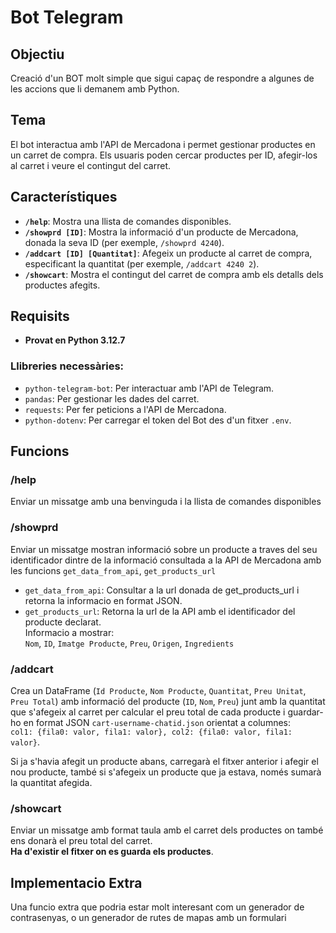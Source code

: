 # Bot Telegram

## Objectiu
Creació d'un BOT molt simple que sigui capaç de respondre a algunes de les accions que li demanem amb Python.

## Tema
El bot interactua amb l'API de Mercadona i permet gestionar productes en un carret de compra. Els usuaris poden cercar productes per ID, afegir-los al carret i veure el contingut del carret.

## Característiques

- **`/help`**: Mostra una llista de comandes disponibles.
- **`/showprd [ID]`**: Mostra la informació d'un producte de Mercadona, donada la seva ID (per exemple, `/showprd 4240`).
- **`/addcart [ID] [Quantitat]`**: Afegeix un producte al carret de compra, especificant la quantitat (per exemple, `/addcart 4240 2`).
- **`/showcart`**: Mostra el contingut del carret de compra amb els detalls dels productes afegits.

## Requisits

- **Provat en Python 3.12.7**
  
### Llibreries necessàries:

- `python-telegram-bot`: Per interactuar amb l'API de Telegram.
- `pandas`: Per gestionar les dades del carret.
- `requests`: Per fer peticions a l'API de Mercadona.
- `python-dotenv`: Per carregar el token del Bot des d'un fitxer `.env`.

## Funcions

### /help
Enviar un missatge amb una benvinguda i la llista de comandes disponibles 

### /showprd
Enviar un missatge mostran informació sobre un producte a traves del seu identificador dintre de la informació consultada a la API de Mercadona amb les funcions `get_data_from_api`, `get_products_url`
 - `get_data_from_api`: Consultar a la url donada de get_products_url i retorna la informacio en format JSON.  
 - `get_products_url`: Retorna la url de la API amb el identificador del producte declarat.  
Informacio a mostrar:  
`Nom`, `ID`, `Imatge Producte`, `Preu`, `Origen`, `Ingredients`

### /addcart
Crea un DataFrame (`Id Producte`, `Nom Producte`, `Quantitat`, `Preu Unitat`, `Preu Total`) amb informació del producte (`ID`, `Nom`, `Preu`) junt amb la quantitat que s'afegeix
al carret per calcular el preu total de cada producte i guardar-ho en format JSON `cart-username-chatid.json` orientat a columnes:  
`col1: {fila0: valor, fila1: valor}, col2: {fila0: valor, fila1: valor}`.  

Si ja s'havia afegit un producte abans, carregarà el fitxer anterior i afegir el nou producte, també si s'afegeix un producte que ja estava, només sumarà la quantitat afegida.

### /showcart
Enviar un missatge amb format taula amb el carret dels productes on també ens donarà el preu total del carret.  
**Ha d'existir el fitxer on es guarda els productes**.

## Implementacio Extra  
Una funcio extra que podria estar molt interesant com un generador de contrasenyas, o un generador de rutes de mapas amb un formulari
